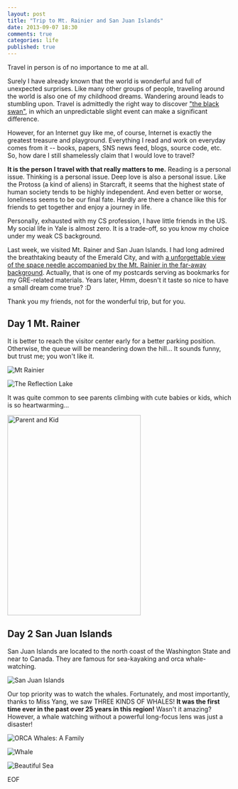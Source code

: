 ```yaml
---
layout: post
title: "Trip to Mt. Rainier and San Juan Islands"
date: 2013-09-07 18:30
comments: true
categories: life
published: true
---
```


Travel in person is of no importance to me at all.

Surely I have already known that the world is wonderful and full of unexpected surprises. Like many other groups of people, traveling around the world is also one of my childhood dreams. Wandering around leads to stumbling upon. Travel is admittedly the right way to discover ["the black swan"](http://en.wikipedia.org/wiki/Black_swan_theory), in which an unpredictable slight event can make a significant difference. 

However, for an Internet guy like me, of course, Internet is exactly the greatest treasure and playground. Everything I read and work on everyday comes from it -- books, papers, SNS news feed, blogs, source code, etc. So, how dare I still shamelessly claim that I would love to travel?

**It is the person I travel with that really matters to me.** Reading is a personal issue. Thinking is a personal issue. Deep love is also a personal issue. Like the Protoss (a kind of aliens) in Starcraft, it seems that the highest state of human society tends to be highly independent. And even better or worse, loneliness seems to be our final fate. Hardly are there a chance like this for friends to get together and enjoy a journey in life.

Personally, exhausted with my CS profession, I have little friends in the US. My social life in Yale is almost zero. It is a trade-off, so you know my choice under my weak CS background.

Last week, we visited Mt. Rainer and San Juan Islands. I had long admired the breathtaking beauty of the Emerald City, and with [a unforgettable view of the space needle accompanied by the Mt. Rainier in the far-away background](https://www.google.com/search?site=imghp&tbm=isch&q=space+needle+mount+rainier). Actually, that is one of my postcards serving as bookmarks for my GRE-related materials. Years later, Hmm, doesn't it taste so nice to have a small dream come true? :D

Thank you my friends, not for the wonderful trip, but for you.

## Day 1 Mt. Rainer

It is better to reach the visitor center early for a better parking position. Otherwise, the queue will be meandering down the hill... It sounds funny, but trust me; you won't like it.

![Mt Rainier](https://raw.github.com/puncsky/puncsky.github.com/source/images/mt_rainier.jpg)

![The Reflection Lake](https://raw.github.com/puncsky/puncsky.github.com/source/images/reflection_lake.jpg)

<!--more-->

It was quite common to see parents climbing with cute babies or kids, which is so heartwarming...

<img src="https://raw.github.com/puncsky/puncsky.github.com/source/images/parent_and_kid.jpg" alt="Parent and Kid" height="450" width="300">


## Day 2 San Juan Islands

San Juan Islands are located to the north coast of the Washington State and near to Canada. They are famous for sea-kayaking and orca whale-watching. 

![San Juan Islands](https://raw.github.com/puncsky/puncsky.github.com/source/images/san_juan_islands.jpg)

Our top priority was to watch the whales. Fortunately, and most importantly, thanks to Miss Yang, we saw THREE KINDS OF WHALES! **It was the first time ever in the past over 25 years in this region!** Wasn't it amazing? However, a whale watching without a powerful long-focus lens was just a disaster!

![ORCA Whales: A Family](https://raw.github.com/puncsky/puncsky.github.com/source/images/orca_whales.jpg)

![Whale](https://raw.github.com/puncsky/puncsky.github.com/source/images/whale.jpg)

![Beautiful Sea](https://raw.github.com/puncsky/puncsky.github.com/source/images/beautiful_sea.jpg)

EOF